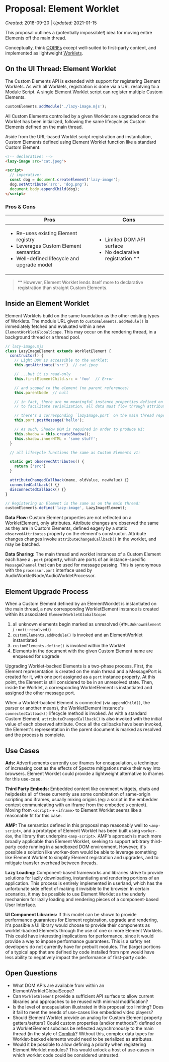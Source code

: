 # Proposal: Element Worklet

_Created:_ 2018-09-20 | _Updated:_ 2021-01-15

This proposal outlines a (potentially impossible!) idea for moving entire Elements off the main thread.

Conceptually, think [OOPIFs](https://www.chromium.org/developers/design-documents/oop-iframes) except well-suited to first-party content,
and implemented as lightweight [Worklets](https://developer.mozilla.org/en-US/docs/Web/API/Worklet).

## On the UI Thread:  Element Worklet

The Custom Elements API is extended with support for registering Element Worklets. As with all
Worklets, registration is done via a URL resolving to a Module Script. A single Element Worklet
script can register multiple Custom Elements.

```js
customElements.addModule('./lazy-image.mjs');
```

All Custom Elements controlled by a given Worklet are upgraded once the Worklet has been initialized,
following the same lifecycle as Custom Elements defined on the main thread.

Aside from the URL-based Worklet script registration and instantiation, Custom Elements defined using
Element Worklet function like a standard Custom Element:

```html
<!-- declarative: -->
<lazy-image src="cat.jpeg">

<script>
  // imperative:
  const dog = document.createElement('lazy-image');
  dog.setAttribute('src', 'dog.png');
  document.body.appendChild(dog);
</script>
```

### Pros & Cons

<table>
<thead>
<tr>
<th><strong>Pros</strong></th>
<th><strong>Cons</strong></th>
</tr>
</thead>
<tbody>
<tr>
<td><ul>
  <li>Re-uses existing Element registry</li>
  <li>Leverages Custom Element semantics</li>
  <li>Well-defined lifecycle and upgrade model</li>
</ul></td>
<td><ul>
  <li>Limited DOM API surface</li>
  <li>No declarative registration **</li>
</ul></td>
</tr>
</tbody>
</table>

> \*\* However, Element Worklet lends itself more to declarative registration than straight Custom Elements.

## Inside an Element Worklet

Element Worklets build on the same foundation as the other existing types of Worklets.
The module URL given to `customElements.addModule()` is immediately fetched and evaluated within a new
`ElementWorkletGlobalScope`. This may occur on the rendering thread, in a background thread or a thread pool.

```js
// lazy-image.mjs
class LazyImageElement extends WorkletElement {
  constructor() {
    // Light DOM is accessible to the worklet:
    this.getAttribute('src')  // cat.jpeg

    // ...but it is read-only
    this.firstElementChild.src = 'foo'  // Error

    // and scoped to the element (no parent references)
    this.parentNode  // null

    // in fact, there are no meaningful instance properties defined on WorkletElements at all.
    // to facilitate serialization, all data must flow through attributes or MessageChannel:

    // there's a corresponding `lazyImage.port` on the main thread representation.
    this.port.postMessage('hello');

    // As such, Shadow DOM is required in order to produce UI:
    this.shadow = this.createShadow();
    this.shadow.innerHTML = 'some stuff';
  }

  // all lifecycle functions the same as Custom Elements v1:

  static get observedAttributes() {
    return ['src']
  }

  attributeChangedCallback(name, oldValue, newValue) {}
  connectedCallback() {}
  disconnectedCallback() {}
}

// Registering an Element is the same as on the main thread:
customElements.define('lazy-image', LazyImageElement);
```

**Data Flow:** Custom Element properties are not reflected on a WorkletElement, only attributes.
Attribute changes are observed the same as they are in Custom Elements, defined eagery by a static `observedAttributes` property on the element's constructor.
Attribute changes changes invoke `attributeChangedCallback()` in the worklet, and may be batched.

**Data Sharing:** The main thread and worklet instances of a Custom Element each have a `.port` property, which are ports of an instance-specific `MessageChannel` that can be used for message passing. This is synonymous with the `processor.port` interface used by AudioWorkletNode/AudioWorkletProcessor.

## Element Upgrade Process

When a Custom Element defined by an ElementWorklet is instantiated on the main thread,
a new corresponding WorkletElement instance is created within its associated `ElementWorkletGlobalScope`:

1. all unknown elements begin marked as unresolved (`HTMLUnknownElement` / `:not(:resolved)`)
2. `customElements.addModule()` is invoked and an ElementWorklet instantiated
3. `customElements.define()` is invoked within the Worklet
4. Elements in the document with the given Custom Element name are enqueued for upgrade

Upgrading Worklet-backed Elements is a two-phase process. First, the Element representation is
created on the main thread and a MessagePort is created for it, with one port assigned as a `port`
instance property. At this point, the Element is still considered to be in an unresolved state.
Then, inside the Worklet, a corresponding WorkletElement is instantiated and assigned the other
message port.

When a Worklet-backed Element is connected (via `appendChild()`, the parser or another means),
the WorkletElement instance's `connectedCallback()` lifecycle method is invoked.
As with a standard Custom Element, `attributeChangedCallback()` is also invoked with the initial value of each observed attribute.
Once all the callbacks have been invoked, the Element's representation in the parent document is marked as resolved and the process is complete.

## Use Cases

**Ads:** Advertisements currently use iframes for encapsulation, a technique of increasing cost as
the effects of Spectre mitigations make their way into browsers.  Element Worklet could provide a
lightweight alternative to iframes for this use-case.

**Third Party Embeds:**  Embedded content like comment widgets, chats and helpdesks all of these
currently use some combination of same-origin scripting and iframes, usually mixing origins
(eg: a script in the embedder context communicating with an iframe from the embedee's context).
Moving from `<script>` + `<iframe>` to Element Worklet seems like a reasonable fit for this case.

**AMP:** The semantics defined in this proposal map reasonably well to `<amp-script>`, and a prototype
of Element Worklet has been built using `worker-dom`, the library that underpins `<amp-script>`.
AMP's approach is much more broadly applicable than Element Worklet, seeking to support arbitrary
third-party code running in a sandboxed DOM environment. However, it's possible a solution like worker-dom
would be able to leverage something like Element Worklet to simplify Element registration and upgrades,
and to mitigate transfer overhead between threads.

**Lazy Loading:** Component-based frameworks and libraries strive to provide solutions for lazily
downloading, instantiating and rendering portions of an application. This process is entirely
implemented in userland, which has the unfortunate side effect of making it invisible to the browser.
In certain scenarios, it may be possible to use Element Worklet as the underly mechanism for lazily
loading and rendering pieces of a component-based User Interface.

**UI Component Libraries:** If this model can be shown to provide performance guarantees for Element
registration, upgrade and rendering, it's possible a UI library would choose to provide their components
as worklet-backed Elements through the use of one or more Element Worklets. This could have interesting
implications for performance, since it would provide a way to impose performance guarantees. This is a
safety net developers do not currently have for prebuilt modules. The (large) portions of a typical app
that are defined by code installed from npm would have less ability to negatively impact the performance
of first-party code.

## Open Questions

- What DOM APIs are available from within an ElementWorkletGlobalScope?
- Can `WorkletElement` provide a sufficient API surface to allow current libraries and approaches to be
  reused with minimal modification?
- Is the level of encapsulation illustrated in this proposal too limiting?  Does it fail to meet the
  needs of use-cases like embedded video players?
- Should Element Worklet provide an analog for Custom Element property getters/setters? Could custom
  properties (and/or methods?) defined on a WorkletElement subclass be reflected asynchronously to the
  main thread (in the style of [Comlink](https://github.com/GoogleChromeLabs/comlink)? Without this,
  complex data types for Worklet-backed elements would need to be serialized as attributes.
- Would it be possible to allow defining a priority when registering Element Worklet modules?
  This would unlock a host of use-cases in which worklet code could be considered untrusted.
